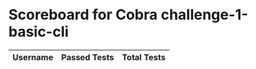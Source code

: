 # Scoreboard for Cobra challenge-1-basic-cli

| Username   | Passed Tests | Total Tests |
|------------|--------------|-------------| 